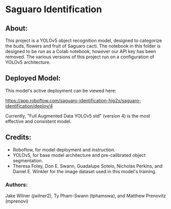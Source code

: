 # Saguaro Identification

## About:
This project is a YOLOv5 object recognition model, designed to categorize the buds, flowers and fruit of Saguaro cacti. The notebook in this folder is designed to be run as a Colab notebook, however our API key has been removed. The various versions of this project run on a configuration of YOLOv5 architecture.

## Deployed Model:
This model's active deployment can be viewed here:

https://app.roboflow.com/saguaro-identification-hig2x/saguaro-identification/deploy/4

Currently, "Full Augmented Data YOLOv5 std" (version 4) is the most effective and consistent model. 

## Credits:

- Roboflow, for model deployment and instruction.
- YOLOv5, for base model architecture and pre-calibrated object segmentation.
- Theresa Foley, Don E. Swann, Guadalupe Sotelo, Nicholas Perkins, and Daniel E. Winkler for the image dataset used in this model's training.

### Authors:
Jake Wilner (jwilner2), Ty Pham-Swann (tphamswa), and Matthew Prenovitz (mprenovi)